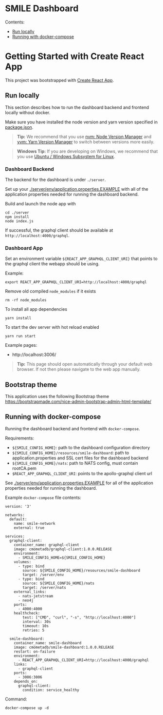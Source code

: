# SMILE Dashboard

Contents:
- [Run locally](#run-locally)
- [Running with docker-compose](#running-with-docker-compose)

# Getting Started with Create React App

This project was bootstrapped with [Create React App](https://github.com/facebook/create-react-app).

## Run locally

This section describes how to run the dashboard backend and frontend locally without docker.

Make sure you have installed the node version and yarn version specified in
[package.json](https://github.com/mskcc/smile-dashboard/blob/master/package.json).

> **Tip:** We recommend that you use [nvm: Node Version Manager](https://github.com/nvm-sh/nvm) and [yvm: Yarn Version Manager](https://yvm.js.org/docs/overview) to switch between versions more easily.

> **Windows Tip:** If you are developing on Windows, we recommend that you use [Ubuntu / Windows Subsystem for Linux](https://docs.microsoft.com/en-us/windows/wsl/install-win10).

### Dashboard Backend

The backend for the dashboard is under `./server`.

Set up your [./server/env/application.properties.EXAMPLE](./server/env/application.properties.EXAMPLE) with all of the application properties needed for running the dashboard backend.

Build and launch the node app with

```
cd ./server
npm install
node index.js
```

If successful, the graphql client should be available at `http://localhost:4000/graphql`.

### Dashboard App

Set an environment variable `${REACT_APP_GRAPHQL_CLIENT_URI}` that points to the graphql client the webapp should be using.

Example:

```
export REACT_APP_GRAPHQL_CLIENT_URI=http://localhost:4000/graphql
```

Remove old compiled `node_modules` if it exists

```
rm -rf node_modules
```

To install all app dependencies

```
yarn install
```

To start the dev server with hot reload enabled

```
yarn run start
```

Example pages:

- http://localhost:3006/

> **Tip:** This page should open automatically through your default web browser. If not then please navigate to the web app manually.

## Bootstrap theme

This application uses the following Bootstrap theme https://bootstrapmade.com/nice-admin-bootstrap-admin-html-template/

## Running with docker-compose

Running the dashboard backend and frontend with `docker-compose`.

Requirements:
- `${SMILE_CONFIG_HOME}`: path to the dashboard configuration directory
- `${SMILE_CONFIG_HOME}/resources/smile-dashboard`: path to application.properties and SSL cert files for the dashboard backend
- `${SMILE_CONFIG_HOME}/nats`: path to NATS config, must contain rootCA.pem
- `$REACT_APP_GRAPHQL_CLIENT_URI`: points to the apollo-graphql client url

See [./server/env/application.properties.EXAMPLE](./server/env/application.properties.EXAMPLE) for all of the application properties needed for running the dashboard.

Example `docker-compose` file contents:

```
version: '3'

networks:
  default:
    name: smile-network
    external: true

services:
  graphql-client:
    container_name: graphql-client
    image: cmometadb/graphql-client:1.0.0.RELEASE
    environment:
      - SMILE_CONFIG_HOME=${SMILE_CONFIG_HOME}
    volumes:
      - type: bind
        source: ${SMILE_CONFIG_HOME}/resources/smile-dashboard
        target: /server/env
      - type: bind
        source: ${SMILE_CONFIG_HOME}/nats
        target: /server/nats
    external_links:
      - nats-jetstream
      - neo4j
    ports:
      - 4000:4000
    healthcheck:
        test: ["CMD", "curl", "-s", "http://localhost:4000"]
        interval: 30s
        timeout: 10s
        retries: 5

  smile-dashboard:
    container_name: smile-dashboard
    image: cmometadb/smile-dashboard:1.0.0.RELEASE
    restart: on-failure
    environment:
      - REACT_APP_GRAPHQL_CLIENT_URI=http://localhost:4000/graphql
    links:
      - graphql-client
    ports:
      - 3006:3006
    depends_on:
      graphql-client:
        condition: service_healthy

```

Command:

```
docker-compose up -d
```
